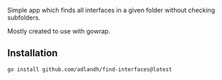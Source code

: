 Simple app which finds all interfaces in a given folder without checking subfolders.

Mostly created to use with gowrap.

## Installation

```bash
go install github.com/adlandh/find-interfaces@latest
```
